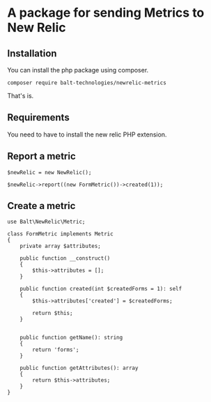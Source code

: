 # A package for sending Metrics to New Relic

## Installation

You can install the php package using composer.

    composer require balt-technologies/newrelic-metrics

That's is.

## Requirements

You need to have to install the new relic PHP extension.

## Report a metric

    $newRelic = new NewRelic();
        
    $newRelic->report((new FormMetric())->created(1));

## Create a metric

    use Balt\NewRelic\Metric;

    class FormMetric implements Metric
    {
        private array $attributes;

        public function __construct()
        {
            $this->attributes = [];
        }

        public function created(int $createdForms = 1): self
        {   
            $this->attributes['created'] = $createdForms;

            return $this;
        }

    
        public function getName(): string
        {
            return 'forms';
        }

        public function getAttributes(): array
        {
            return $this->attributes;
        }
    }